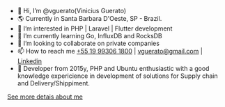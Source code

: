 - 👋 Hi, I’m @vguerato(Vinicius Guerato)
- 🌎 Currently in Santa Barbara D'Oeste, SP - Brazil.  
- 👀 I’m interested in PHP | Laravel | Flutter development 
- 🌱 I’m currently learning Go, InfluxDB and RocksDB  
- 💞️ I’m looking to collaborate on private companies
- 📫 How to reach me [+55 19 99306 1800](https://api.whatsapp.com/send?phone=5519993061800) | vguerato@gmail.com | [Linkedin](https://www.linkedin.com/in/vinicius-guerato/)
- 🙋 Developer from 2015y, PHP and Ubuntu enthusiastic with a good knowledge expericience in development of solutions for Supply chain and Delivery/Shippiment.

[See more detais about me](https://github.com/vguerato/vguerato/blob/main/PROFILE.md)
